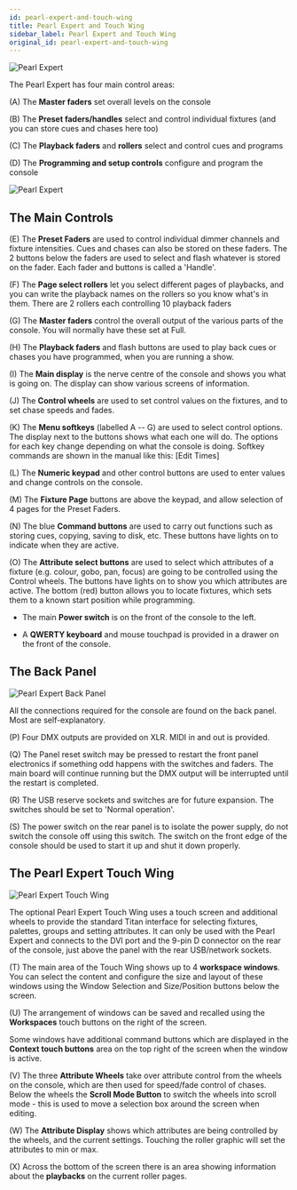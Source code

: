 ```yaml
---
id: pearl-expert-and-touch-wing
title: Pearl Expert and Touch Wing
sidebar_label: Pearl Expert and Touch Wing
original_id: pearl-expert-and-touch-wing
---
```


![Pearl Expert](/docs/images/Pearl-Expert.png)

The Pearl Expert has four main control areas:

\(A\) The **Master faders** set overall levels on the console

\(B\) The **Preset faders/handles** select and control individual fixtures
(and you can store cues and chases here too)

\(C\) The **Playback faders** and **rollers** select and control cues and
programs

\(D\) The **Programming and setup controls** configure and program the console

![Pearl Expert](/docs/images/Pearl-Expert-2.png)

## The Main Controls

\(E\) The **Preset Faders** are used to control individual dimmer channels and
fixture intensities. Cues and chases can also be stored on these faders.
The 2 buttons below the faders are used to select and flash whatever is
stored on the fader. Each fader and buttons is called a \'Handle\'.

\(F\) The **Page select rollers** let you select different pages of playbacks,
and you can write the playback names on the rollers so you know what's
in them. There are 2 rollers each controlling 10 playback faders

\(G\) The **Master faders** control the overall output of the various parts of
the console. You will normally have these set at Full.

\(H\) The **Playback faders** and flash buttons are used to play back cues or
chases you have programmed, when you are running a show.

\(I\) The **Main display** is the nerve centre of the console and shows you
what is going on. The display can show various screens of information.

\(J\) The **Control wheels** are used to set control values on the fixtures,
and to set chase speeds and fades.

\(K\) The **Menu softkeys** (labelled A -- G) are used to select control
options. The display next to the buttons shows what each one will do.
The options for each key change depending on what the console is doing.
Softkey commands are shown in the manual like this:
\[Edit Times\]

\(L\) The **Numeric keypad** and other control buttons are used to enter
values and change controls on the console.

\(M\) The **Fixture Page** buttons are above the keypad, and allow selection
of 4 pages for the Preset Faders.

\(N\) The blue **Command buttons** are used to carry out functions such as
storing cues, copying, saving to disk, etc. These buttons have lights on
to indicate when they are active.

\(O\) The **Attribute select buttons** are used to select which attributes of
a fixture (e.g. colour, gobo, pan, focus) are going to be controlled
using the Control wheels. The buttons have lights on to show you which
attributes are active. The bottom (red) button allows you to locate
fixtures, which sets them to a known start position while programming.

- The main **Power switch** is on the front of the console to the left.

- A **QWERTY keyboard** and mouse touchpad is provided in a drawer on the
front of the console.

## The Back Panel

![Pearl Expert Back Panel](/docs/images/Pearl-Expert-Back-Panel.png)

All the connections required for the console are found on the back
panel. Most are self-explanatory.

\(P\) Four DMX outputs are provided on XLR. MIDI in and out is provided.

\(Q\) The Panel reset switch may be pressed to restart the front panel
    electronics if something odd happens with the switches and faders.
    The main board will continue running but the DMX output will be
    interrupted until the restart is completed.

\(R\) The USB reserve sockets and switches are for future expansion. The
    switches should be set to \'Normal operation\'.

\(S\) The power switch on the rear panel is to isolate the power supply, do 
not switch the console off using this switch. The switch on the front edge of the 
console should be used to start it up and shut it down properly.
	
## The Pearl Expert Touch Wing

![Pearl Expert Touch Wing](/docs/images/Pearl-Expert-Touch-Wing.png)

The optional Pearl Expert Touch Wing uses a touch screen and additional
wheels to provide the standard Titan interface for selecting fixtures,
palettes, groups and setting attributes. It can only be used with the
Pearl Expert and connects to the DVI port and the 9-pin D connector on
the rear of the console, just above the panel with the rear USB/network
sockets.

\(T\) The main area of the Touch Wing shows up to 4 **workspace windows**. You
can select the content and configure the size and layout of these
windows using the Window Selection and Size/Position buttons below the
screen.

\(U\) The arrangement of windows can be saved and recalled using the
**Workspaces** touch buttons on the right of the screen.

Some windows have additional command buttons which are displayed in the
**Context touch buttons** area on the top right of the screen when the
window is active.

\(V\) The three **Attribute Wheels** take over attribute control from the
wheels on the console, which are then used for speed/fade control of
chases. Below the wheels the **Scroll Mode Button** to switch the wheels
into scroll mode - this is used to move a selection box around the
screen when editing.

\(W\) The **Attribute Display** shows which attributes are being controlled by
the wheels, and the current settings. Touching the roller graphic will
set the attributes to min or max.

\(X\) Across the bottom of the screen there is an area showing information
about the **playbacks** on the current roller pages.

